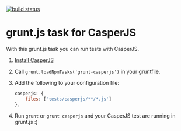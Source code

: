 [![build status](https://secure.travis-ci.org/ronaldlokers/grunt-casperjs.png)](http://travis-ci.org/ronaldlokers/grunt-casperjs)
# grunt.js task for CasperJS

With this grunt.js task you can run tests with CasperJS.

1. [Install CasperJS](http://casperjs.org/installation.html)
2. Call `grunt.loadNpmTasks('grunt-casperjs')` in your gruntfile.
3. Add the following to your configuration file:

	```javascript
	casperjs: {
		files: ['tests/casperjs/**/*.js']
	},
	```
4. Run `grunt` or `grunt casperjs` and your CasperJS test are running in grunt.js :)